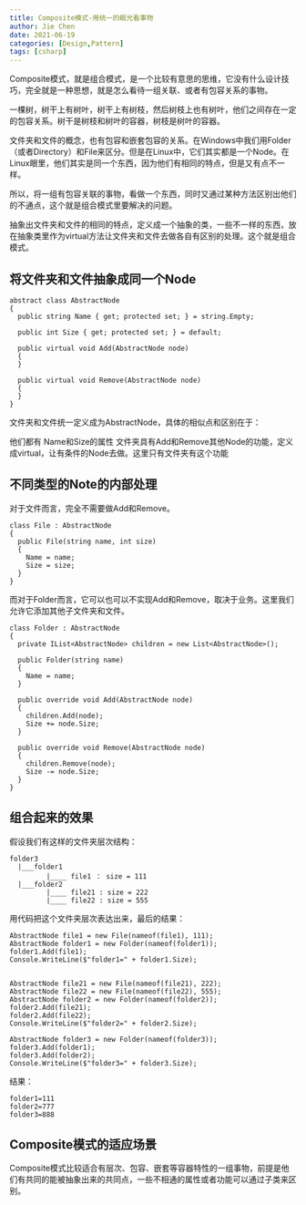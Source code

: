```yaml
---
title: Composite模式-用统一的眼光看事物
author: Jie Chen
date: 2021-06-19
categories: [Design,Pattern]
tags: [csharp]
---
```


Composite模式，就是组合模式，是一个比较有意思的思维，它没有什么设计技巧，完全就是一种思想，就是怎么看待一组关联、或者有包容关系的事物。

一棵树，树干上有树叶，树干上有树枝，然后树枝上也有树叶，他们之间存在一定的包容关系。树干是树枝和树叶的容器，树枝是树叶的容器。

文件夹和文件的概念，也有包容和嵌套包容的关系。在Windows中我们用Folder（或者Directory）和File来区分。但是在Linux中，它们其实都是一个Node。在Linux眼里，他们其实是同一个东西，因为他们有相同的特点，但是又有点不一样。

所以，将一组有包容关联的事物，看做一个东西，同时又通过某种方法区别出他们的不通点，这个就是组合模式里要解决的问题。

抽象出文件夹和文件的相同的特点，定义成一个抽象的类，一些不一样的东西，放在抽象类里作为virtual方法让文件夹和文件去做各自有区别的处理。这个就是组合模式。

## 将文件夹和文件抽象成同一个Node

~~~
abstract class AbstractNode
{
  public string Name { get; protected set; } = string.Empty;
  
  public int Size { get; protected set; } = default;
  
  public virtual void Add(AbstractNode node)
  {
  }
  
  public virtual void Remove(AbstractNode node)
  {
  }
}
~~~

文件夹和文件统一定义成为AbstractNode，具体的相似点和区别在于：

他们都有 Name和Size的属性
文件夹具有Add和Remove其他Node的功能，定义成virtual，让有条件的Node去做。这里只有文件夹有这个功能

## 不同类型的Note的内部处理

对于文件而言，完全不需要做Add和Remove。

~~~
class File : AbstractNode
{
  public File(string name, int size)
  {
    Name = name;
    Size = size;
  }
}
~~~

而对于Folder而言，它可以也可以不实现Add和Remove，取决于业务。这里我们允许它添加其他子文件夹和文件。

~~~
class Folder : AbstractNode
{
  private IList<AbstractNode> children = new List<AbstractNode>();

  public Folder(string name)
  {
    Name = name;
  }

  public override void Add(AbstractNode node)
  {
    children.Add(node);
    Size += node.Size;
  }

  public override void Remove(AbstractNode node)
  {
    children.Remove(node);
    Size -= node.Size;
  }
}
~~~

## 组合起来的效果

假设我们有这样的文件夹层次结构：

~~~
folder3
  |___folder1
         |____ file1 ： size = 111
  |___folder2
         |____ file21 : size = 222
         |____ file22 : size = 555
~~~

用代码把这个文件夹层次表达出来，最后的结果：

~~~
AbstractNode file1 = new File(nameof(file1), 111);
AbstractNode folder1 = new Folder(nameof(folder1));
folder1.Add(file1);
Console.WriteLine($"folder1=" + folder1.Size);


AbstractNode file21 = new File(nameof(file21), 222);
AbstractNode file22 = new File(nameof(file22), 555);
AbstractNode folder2 = new Folder(nameof(folder2));
folder2.Add(file21);
folder2.Add(file22);
Console.WriteLine($"folder2=" + folder2.Size);

AbstractNode folder3 = new Folder(nameof(folder3));
folder3.Add(folder1);
folder3.Add(folder2);
Console.WriteLine($"folder3=" + folder3.Size);
~~~

结果：

~~~
folder1=111
folder2=777
folder3=888
~~~

## Composite模式的适应场景

Composite模式比较适合有层次、包容、嵌套等容器特性的一组事物，前提是他们有共同的能被抽象出来的共同点，一些不相通的属性或者功能可以通过子类来区别。